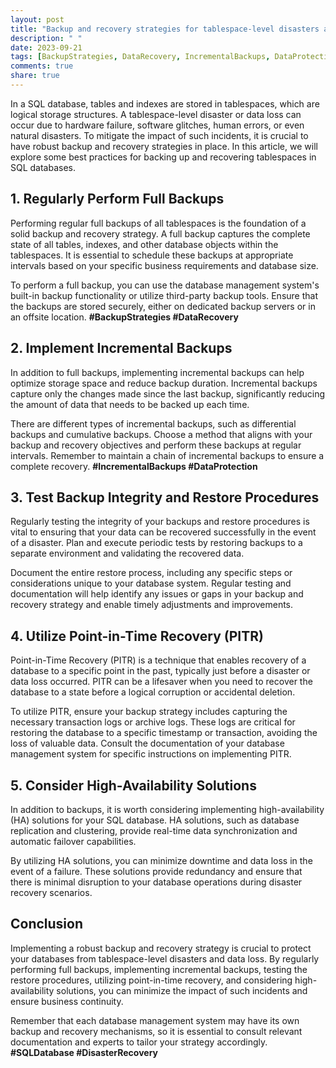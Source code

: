 ```yaml
---
layout: post
title: "Backup and recovery strategies for tablespace-level disasters and data loss in SQL databases"
description: " "
date: 2023-09-21
tags: [BackupStrategies, DataRecovery, IncrementalBackups, DataProtection, SQLDatabase, DisasterRecovery]
comments: true
share: true
---
```


In a SQL database, tables and indexes are stored in tablespaces, which are logical storage structures. A tablespace-level disaster or data loss can occur due to hardware failure, software glitches, human errors, or even natural disasters. To mitigate the impact of such incidents, it is crucial to have robust backup and recovery strategies in place. In this article, we will explore some best practices for backing up and recovering tablespaces in SQL databases.

## 1. Regularly Perform Full Backups

Performing regular full backups of all tablespaces is the foundation of a solid backup and recovery strategy. A full backup captures the complete state of all tables, indexes, and other database objects within the tablespaces. It is essential to schedule these backups at appropriate intervals based on your specific business requirements and database size.

To perform a full backup, you can use the database management system's built-in backup functionality or utilize third-party backup tools. Ensure that the backups are stored securely, either on dedicated backup servers or in an offsite location. **#BackupStrategies #DataRecovery**

## 2. Implement Incremental Backups

In addition to full backups, implementing incremental backups can help optimize storage space and reduce backup duration. Incremental backups capture only the changes made since the last backup, significantly reducing the amount of data that needs to be backed up each time.

There are different types of incremental backups, such as differential backups and cumulative backups. Choose a method that aligns with your backup and recovery objectives and perform these backups at regular intervals. Remember to maintain a chain of incremental backups to ensure a complete recovery. **#IncrementalBackups #DataProtection**

## 3. Test Backup Integrity and Restore Procedures

Regularly testing the integrity of your backups and restore procedures is vital to ensuring that your data can be recovered successfully in the event of a disaster. Plan and execute periodic tests by restoring backups to a separate environment and validating the recovered data.

Document the entire restore process, including any specific steps or considerations unique to your database system. Regular testing and documentation will help identify any issues or gaps in your backup and recovery strategy and enable timely adjustments and improvements.

## 4. Utilize Point-in-Time Recovery (PITR)

Point-in-Time Recovery (PITR) is a technique that enables recovery of a database to a specific point in the past, typically just before a disaster or data loss occurred. PITR can be a lifesaver when you need to recover the database to a state before a logical corruption or accidental deletion.

To utilize PITR, ensure your backup strategy includes capturing the necessary transaction logs or archive logs. These logs are critical for restoring the database to a specific timestamp or transaction, avoiding the loss of valuable data. Consult the documentation of your database management system for specific instructions on implementing PITR.

## 5. Consider High-Availability Solutions

In addition to backups, it is worth considering implementing high-availability (HA) solutions for your SQL database. HA solutions, such as database replication and clustering, provide real-time data synchronization and automatic failover capabilities.

By utilizing HA solutions, you can minimize downtime and data loss in the event of a failure. These solutions provide redundancy and ensure that there is minimal disruption to your database operations during disaster recovery scenarios.

## Conclusion

Implementing a robust backup and recovery strategy is crucial to protect your databases from tablespace-level disasters and data loss. By regularly performing full backups, implementing incremental backups, testing the restore procedures, utilizing point-in-time recovery, and considering high-availability solutions, you can minimize the impact of such incidents and ensure business continuity.

Remember that each database management system may have its own backup and recovery mechanisms, so it is essential to consult relevant documentation and experts to tailor your strategy accordingly. **#SQLDatabase #DisasterRecovery**